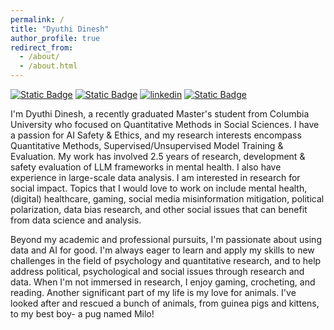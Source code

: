 ```yaml
---
permalink: /
title: "Dyuthi Dinesh"
author_profile: true
redirect_from: 
  - /about/
  - /about.html
---
```

[![Static Badge](https://img.shields.io/badge/Dyuthi's_Portfolio-yellow?style=for-the-badge&logoColor=violet)](https://github.com/dyuthiii/Portfolio-Guide/blob/main/README.md)
[![Static Badge](https://img.shields.io/badge/Dyuthi's_Website-purple?style=for-the-badge&logoColor=violet)](https://dyuthiii.github.io)
[![linkedin](https://img.shields.io/badge/Linkedin-0e76a8?style=for-the-badge&logo=Linkedin&logoColor=white)](https://www.linkedin.com/in/dyuthi-dinesh-3991bb127/)
[![Static Badge](https://img.shields.io/badge/Kaggle-cyan?style=for-the-badge&logoColor=violet)](https://www.kaggle.com/dyuthiii)

I'm Dyuthi Dinesh, a recently graduated Master's student from Columbia University who focused on Quantitative Methods in Social Sciences. 
I have a passion for AI Safety & Ethics, and my research interests encompass Quantitative Methods, Supervised/Unsupervised Model Training & Evaluation. My work has involved 2.5 years of research, development & safety evaluation of LLM frameworks in mental health. I also have experience in large-scale data
analysis.
I am interested in research for social impact. Topics that I would love to work on include mental health, (digital) healthcare, gaming, social media misinformation mitigation, political polarization, data bias research, and other social issues that can benefit from data science and analysis.

Beyond my academic and professional pursuits, I'm passionate about using data and AI for good. I'm always eager to learn and apply my skills to new challenges in the field of psychology and quantitative research, and to help address political, psychological and social issues through research and data.
When I'm not immersed in research, I enjoy gaming, crocheting, and reading. Another significant part of my life is my love for animals. 
I've looked after and rescued a bunch of animals, from guinea pigs and kittens, to my best boy- a pug named Milo!

